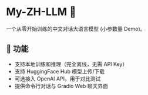 # My-ZH-LLM 🐼
一个从零开始训练的中文对话大语言模型 (小参数量 Demo)。

## 🚀 功能
- 支持本地训练和推理（完全离线，无需 API Key）
- 支持 HuggingFace Hub 模型上传/下载
- 可选接入 OpenAI API，用于对比测试
- 提供命令行对话与 Gradio Web 聊天界面
